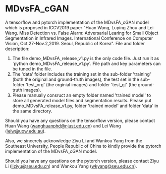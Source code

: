 # MDvsFA_cGAN
A tensorflow and pytorch implementation of the MDvsFA_cGAN model which is proposed in ICCV2019 paper "Huan Wang, Luping Zhou and Lei Wang. Miss Detection vs. False Alarm: Adversarial Learing for Small Object Segmentation in Infrared Images. International Conference on Computer Vision, Oct.27-Nov.2,2019. Seoul, Republic of Korea".
File and folder description: 
1) The file demo_MDvsFA_release_v1.py is the only code file. Just run it as 'python demo_MDvsFA_release_v1.py'.  File path and key parameters can be tuned in the file.
2) The 'data' folder includes the training set in the sub-folder 'training' (both the original and ground-truth images), the test set in the sub-folder 'test_org' (the orginial images) and folder 'test_gt' (the ground-truth images).
3) Please manually consruct an empty folder named 'trained model' to store all generated model files and segmentation results. Please put demo_MDvsFA_release_v1.py, folder 'trained model' and folder 'data' in the same directory.

Should you have any questions on the tensorflow version, please contact Huan Wang (wanghuanphd@njust.edu.cn) and Lei Wang (leiw@uow.edu.au).

Also, we sincerely acknowledge Ziyu Li and Wankou Yang from the Southeast University, People Republic of China to kindly provide the pytorch implementation of the MDvsFA_cGAN model. 

Should you have any questions on the pytorch version, please contact Ziyu Li (liziyu@seu.edu.cn) and Wankou Yang (wkyang@seu.edu.cn).
